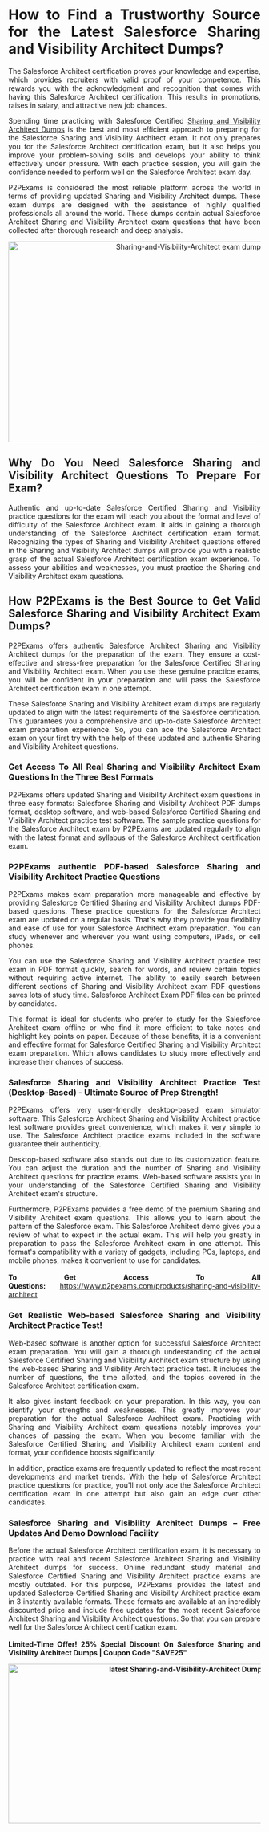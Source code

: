 <h1 style="text-align: justify;">How to Find a Trustworthy Source for the Latest Salesforce Sharing and Visibility Architect Dumps?</h1>

<p style="text-align: justify;">The Salesforce Architect certification proves your knowledge and expertise, which provides recruiters with valid proof of your competence. This rewards you with the acknowledgment and recognition that comes with having this Salesforce Architect certification. This results in promotions, raises in salary, and attractive new job chances.</p>

<p style="text-align: justify;">Spending time practicing with Salesforce Certified&nbsp;<a href="https://www.p2pexams.com/salesforce/pdf/sharing-and-visibility-architect">Sharing and Visibility Architect Dumps</a> is the best and most efficient approach to preparing for the Salesforce Sharing and Visibility Architect exam. It not only prepares you for the Salesforce Architect certification exam, but it also helps you improve your problem-solving skills and develops your ability to think effectively under pressure. With each practice session, you will gain the confidence needed to perform well on the Salesforce Architect exam day.</p>

<p style="text-align: justify;">P2PExams is considered the most reliable platform across the world in terms of providing updated Sharing and Visibility Architect dumps. These exam dumps are designed with the assistance of highly qualified professionals all around the world. These dumps contain actual Salesforce Architect Sharing and Visibility Architect exam questions that have been collected after thorough research and deep analysis.</p>

<p style="text-align: center;"><a href="https://www.p2pexams.com/products/sharing-and-visibility-architect"><img alt="Sharing-and-Visibility-Architect exam dumps" src="https://i.imgur.com/bYO6cd5.jpeg" style="width: 711px; height: 400px;" /></a></p>

<h2 style="text-align: justify;">Why Do You Need Salesforce Sharing and Visibility Architect Questions To Prepare For Exam?</h2>

<p style="text-align: justify;">Authentic and up-to-date Salesforce Certified Sharing and Visibility practice&nbsp;questions for the exam will teach you about the format and level of difficulty of the Salesforce Architect exam. It aids in gaining a thorough understanding of the Salesforce Architect certification exam format. Recognizing the types of Sharing and Visibility Architect questions offered in the Sharing and Visibility Architect dumps will provide you with a realistic grasp of the actual Salesforce Architect certification exam experience. To assess your abilities and weaknesses, you must practice the Sharing and Visibility Architect exam questions.</p>

<h2 style="text-align: justify;">How P2PExams is the Best Source to Get Valid Salesforce Sharing and Visibility Architect Exam Dumps?</h2>

<p style="text-align: justify;">P2PExams offers authentic Salesforce Architect Sharing and Visibility Architect dumps for the preparation of the exam. They ensure a cost-effective and stress-free preparation for the Salesforce Certified Sharing and Visibility Architect exam. When you use these genuine practice exams, you will be confident in your preparation and will pass the Salesforce Architect certification exam in one attempt.</p>

<p style="text-align: justify;">These Salesforce Sharing and Visibility Architect exam dumps are regularly updated to align with the latest requirements of the Salesforce certification. This guarantees you a comprehensive and up-to-date Salesforce Architect exam preparation experience. So, you can ace the Salesforce Architect exam on your first try with the help of these updated and authentic Sharing and Visibility Architect questions.</p>

<h3 style="text-align: justify;">Get Access To All Real Sharing and Visibility Architect Exam Questions In the Three Best Formats</h3>

<p style="text-align: justify;">P2PExams offers updated Sharing and Visibility Architect exam questions in three easy formats: Salesforce Sharing and Visibility Architect PDF dumps format, desktop software, and web-based Salesforce Certified Sharing and Visibility Architect practice&nbsp;test software. The sample practice questions for the Salesforce Architect exam by P2PExams are updated regularly to align with the latest format and syllabus of the Salesforce Architect certification exam.</p>

<h3 style="text-align: justify;">P2PExams authentic PDF-based Salesforce Sharing and Visibility Architect Practice Questions</h3>

<p style="text-align: justify;">P2PExams makes exam preparation more manageable and effective by providing Salesforce Certified Sharing and Visibility Architect dumps&nbsp;PDF-based questions. These practice questions for the Salesforce Architect exam are updated on a regular basis. That&#39;s why they provide you flexibility and ease of use for your Salesforce Architect exam preparation. You can study whenever and wherever you want using computers, iPads, or cell phones.</p>

<p style="text-align: justify;">You can use the Salesforce Sharing and Visibility Architect practice test exam in PDF format quickly, search for words, and review certain topics without requiring active internet. The ability to easily search between different sections of Sharing and Visibility Architect exam PDF questions saves lots of study time. Salesforce Architect Exam PDF files can be printed by candidates.</p>

<p style="text-align: justify;">This format is ideal for students who prefer to study for the Salesforce Architect exam offline or who find it more efficient to take notes and highlight key points on paper. Because of these benefits, it is a convenient and effective format for Salesforce Certified Sharing and Visibility Architect exam&nbsp;preparation. Which allows candidates to study more effectively and increase their chances of success.</p>

<h3 style="text-align: justify;">Salesforce Sharing and Visibility Architect Practice Test (Desktop-Based) - Ultimate Source of Prep Strength!</h3>

<p style="text-align: justify;">P2PExams offers very user-friendly desktop-based exam simulator software. This Salesforce Architect Sharing and Visibility Architect practice test software provides great convenience, which makes it very simple to use. The Salesforce Architect practice exams included in the software guarantee their authenticity.</p>

<p style="text-align: justify;">Desktop-based software also stands out due to its customization feature. You can adjust the duration and the number of Sharing and Visibility Architect questions for practice exams. Web-based software assists you in your understanding of the Salesforce Certified Sharing and Visibility Architect exam&#39;s structure.</p>

<p style="text-align: justify;">Furthermore, P2PExams provides a free demo of the premium Sharing and Visibility Architect exam questions. This allows you to learn about the pattern of the Salesforce exam. This Salesforce Architect demo gives you a review of what to expect in the actual exam. This will help you greatly in preparation to pass the Salesforce Architect exam in one attempt. This format&#39;s compatibility with a variety of gadgets, including PCs, laptops, and mobile phones, makes it convenient to use for candidates.<br />
<br />
<strong>To Get Access To All Questions:</strong>&nbsp;<a href="https://www.p2pexams.com/products/sharing-and-visibility-architect">https://www.p2pexams.com/products/sharing-and-visibility-architect</a></p>

<h3 style="text-align: justify;">Get Realistic Web-based Salesforce Sharing and Visibility Architect Practice Test!</h3>

<p style="text-align: justify;">Web-based software is another option for successful Salesforce Architect exam preparation. You will gain a thorough understanding of the actual Salesforce Certified Sharing and Visibility Architect exam structure by using the web-based Sharing and Visibility Architect practice test. It includes the number of questions, the time allotted, and the topics covered in the Salesforce Architect certification exam.</p>

<p style="text-align: justify;">It also gives instant feedback on your preparation. In this way, you can identify your strengths and weaknesses. This greatly improves your preparation for the actual Salesforce Architect exam. Practicing with Sharing and Visibility Architect exam questions notably improves your chances of passing the exam. When you become familiar with the Salesforce Certified Sharing and Visibility Architect exam content and format, your confidence boosts significantly.</p>

<p style="text-align: justify;">In addition, practice exams are frequently updated to reflect the most recent developments and market trends. With the help of Salesforce Architect practice questions for practice, you&#39;ll not only ace the Salesforce Architect certification exam in one attempt but also gain an edge over other candidates.</p>

<h3 style="text-align: justify;">Salesforce Sharing and Visibility Architect Dumps &ndash; Free Updates And Demo Download Facility</h3>

<p style="text-align: justify;">Before the actual Salesforce Architect certification exam, it is necessary to practice with real and recent Salesforce Architect Sharing and Visibility Architect dumps for success. Online redundant study material and Salesforce Certified Sharing and Visibility Architect practice exams are mostly outdated. For this purpose, P2PExams provides the latest and updated Salesforce Certified Sharing and Visibility Architect practice&nbsp;exam in 3 instantly available formats. These formats are available at an incredibly discounted price and include free updates for the most recent Salesforce Architect Sharing and Visibility Architect questions. So that you can prepare well for the Salesforce Architect certification exam.<br />
<br />
<strong>Limited-Time Offer! 25% Special Discount On Salesforce Sharing and Visibility Architect Dumps | Coupon Code &quot;SAVE25&quot;</strong></p>

<p style="text-align: center;"><strong><img alt="latest Sharing-and-Visibility-Architect Dumps" src="https://i.imgur.com/v6S6yYL.jpeg" style="width: 700px; height: 318px;" /></strong></p>
